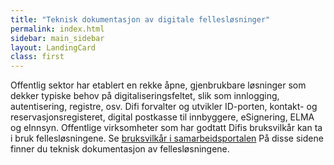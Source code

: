 ```yaml
---
title: "Teknisk dokumentasjon av digitale fellesløsninger"
permalink: index.html
sidebar: main_sidebar
layout: LandingCard
class: first
---
```


Offentlig sektor har etablert en rekke åpne, gjenbrukbare løsninger som dekker typiske behov på digitaliseringsfeltet, slik som innlogging, autentisering, registre, osv. Difi forvalter og utvikler ID-porten, kontakt- og reservasjonsregisteret, digital postkasse til innbyggere, eSignering, ELMA og eInnsyn. Offentlige virksomheter som har godtatt Difis bruksvilkår kan ta i bruk fellesløsningene. Se [bruksvilkår i samarbeidsportalen](https://samarbeid.difi.no/bruksvilkar/bruksvilkar-difis-felleslosninger) På disse sidene finner du teknisk dokumentasjon av fellesløsningene.



